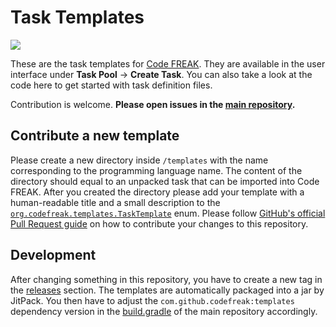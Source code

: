 # Task Templates

[![](https://jitpack.io/v/codefreak/templates.svg)](https://jitpack.io/#codefreak/templates)

These are the task templates for [Code FREAK](https://github.com/codefreak/codefreak). They are available in the user interface under **Task Pool** → **Create Task**. You can also take a look at the code here to get started with task definition files.

Contribution is welcome. **Please open issues in the [main repository](https://github.com/codefreak/codefreak).**

## Contribute a new template
Please create a new directory inside `/templates` with the name corresponding to the programming language name.
The content of the directory should equal to an unpacked task that can be imported into Code FREAK.
After you created the directory please add your template with a human-readable title and a small description to the [`org.codefreak.templates.TaskTemplate`](src/main/java/org/codefreak/templates/TaskTemplate.java) enum.
Please follow [GitHub's official Pull Request guide](https://docs.github.com/en/github/collaborating-with-pull-requests/getting-started/about-collaborative-development-models) on how to contribute your changes to this repository.

## Development

After changing something in this repository, you have to create a new tag in the [releases](https://github.com/codefreak/templates/releases) section. The templates are automatically packaged into a jar by JitPack. You then have to adjust the `com.github.codefreak:templates` dependency version in the [build.gradle](https://github.com/codefreak/codefreak/blob/master/build.gradle) of the main repository accordingly.
